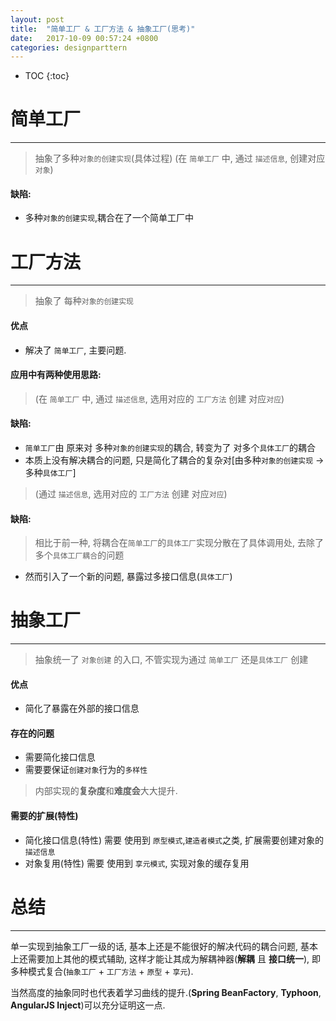 ```yaml
---
layout: post
title:  "简单工厂 & 工厂方法 & 抽象工厂(思考)"
date:   2017-10-09 00:57:24 +0800
categories: designparttern
---
```


* TOC
{:toc}

# 简单工厂

------

> 抽象了多种`对象的创建实现`(具体过程) (在 `简单工厂` 中, 通过 `描述信息`, 创建对应 `对象`)

#### 缺陷:
* 多种`对象的创建实现`,耦合在了一个简单工厂中



# 工厂方法

------


> 抽象了 每种`对象的创建实现`

#### 优点

* 解决了 `简单工厂`, 主要问题.

#### 应用中有两种使用思路:

> (在 `简单工厂` 中, 通过 `描述信息`, 选用对应的 `工厂方法` 创建 对应`对应`) 

#### 缺陷:
* `简单工厂`由 原来对 多种`对象的创建实现`的耦合, 转变为了 对多个`具体工厂`的耦合
* 本质上没有解决耦合的问题, 只是简化了耦合的复杂对[由多种`对象的创建实现` -> 多种`具体工厂`]

> (通过 `描述信息`, 选用对应的 `工厂方法` 创建 对应`对应`)

#### 缺陷:
> 相比于前一种, 将耦合在`简单工厂`的`具体工厂`实现分散在了具体调用处, 去除了多个`具体工厂耦合`的问题

* 然而引入了一个新的问题, 暴露过多接口信息(`具体工厂`)



# 抽象工厂

------

> 抽象统一了 `对象创建` 的入口, 不管实现为通过 `简单工厂` 还是`具体工厂` 创建

#### 优点

* 简化了暴露在外部的接口信息

#### 存在的问题

* 需要简化接口信息
* 需要要保证`创建对象`行为的`多样性` 

> 内部实现的**复杂度**和**难度会**大大提升.

#### 需要的扩展(特性)

* 简化接口信息(特性) 需要 使用到 `原型模式`,`建造者模式`之类, 扩展需要创建对象的`描述信息`
* 对象复用(特性) 需要 使用到 `享元模式`, 实现对象的缓存复用

# 总结

-------


单一实现到抽象工厂一级的话, 基本上还是不能很好的解决代码的耦合问题, 基本上还需要加上其他的模式辅助, 这样才能让其成为解耦神器(**解耦** 且 **接口统一**), 即多种模式复合(`抽象工厂` + `工厂方法` + `原型` + `享元`).

当然高度的抽象同时也代表着学习曲线的提升.(**Spring BeanFactory**, **Typhoon**, **AngularJS Inject**)可以充分证明这一点.




